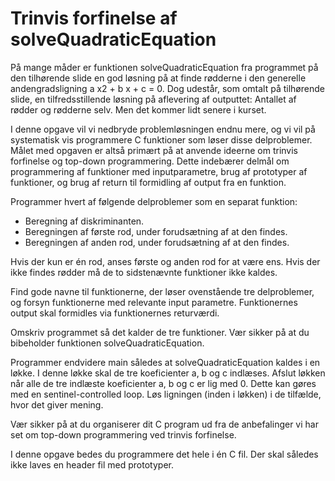 # Trinvis forfinelse af solveQuadraticEquation

På mange måder er funktionen solveQuadraticEquation fra programmet på den tilhørende slide en god løsning på at finde rødderne i den generelle andengradsligning a x2 + b x + c = 0. Dog udestår, som omtalt på tilhørende slide, en tilfredsstillende løsning på aflevering af outputtet: Antallet af rødder og rødderne selv. Men det kommer lidt senere i kurset.

I denne opgave vil vi nedbryde problemløsningen endnu mere, og vi vil på systematisk vis programmere C funktioner som løser disse delproblemer. Målet med opgaven er altså primært på at anvende ideerne om trinvis forfinelse og top-down programmering. Dette indebærer delmål om programmering af funktioner med inputparametre, brug af prototyper af funktioner, og brug af return til formidling af output fra en funktion.

Programmer hvert af følgende delproblemer som en separat funktion:

- Beregning af diskriminanten.
- Beregningen af første rod, under forudsætning af at den findes.
- Beregningen af anden rod, under forudsætning af at den findes.

Hvis der kun er én rod, anses første og anden rod for at være ens. Hvis der ikke findes rødder må de to sidstenævnte funktioner ikke kaldes.

Find gode navne til funktionerne, der løser ovenstående tre delproblemer, og forsyn funktionerne med relevante input parametre. Funktionernes output skal formidles via funktionernes returværdi.

Omskriv programmet så det kalder de tre funktioner. Vær sikker på at du bibeholder funktionen solveQuadraticEquation.

Programmer endvidere main således at solveQuadraticEquation kaldes i en løkke. I denne løkke skal de tre koeficienter a, b og c indlæses. Afslut løkken når alle de tre indlæste koeficienter a, b og c er lig med 0. Dette kan gøres med en sentinel-controlled loop. Løs ligningen (inden i løkken) i de tilfælde, hvor det giver mening.

Vær sikker på at du organiserer dit C program ud fra de anbefalinger vi har set om top-down programmering ved trinvis forfinelse.

I denne opgave bedes du programmere det hele i én C fil. Der skal således ikke laves en header fil med prototyper.
